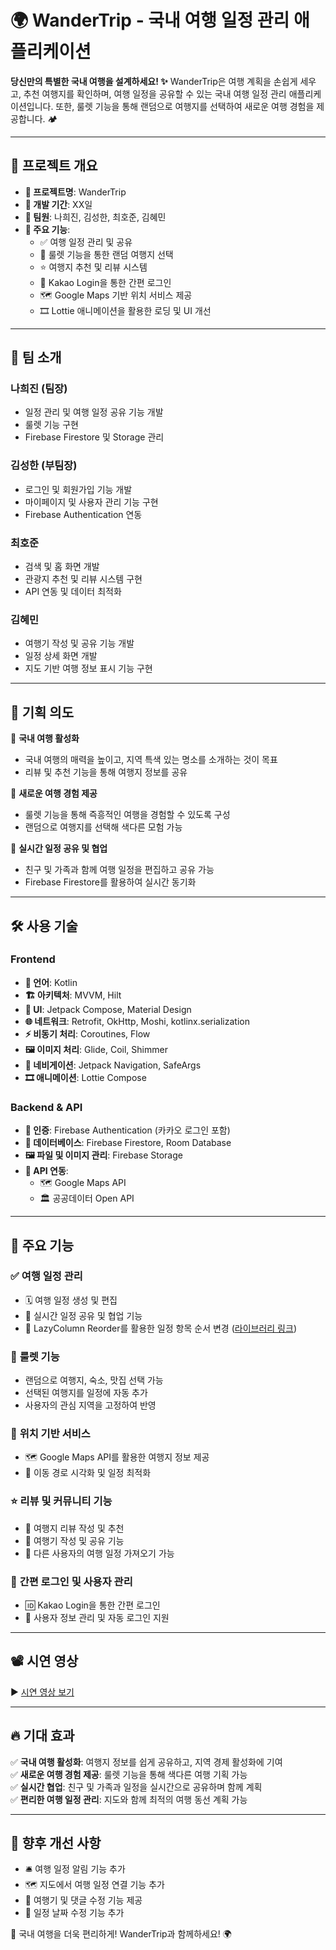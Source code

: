 # 🌍 WanderTrip - 국내 여행 일정 관리 애플리케이션

**당신만의 특별한 국내 여행을 설계하세요! ✨**
WanderTrip은 여행 계획을 손쉽게 세우고, 추천 여행지를 확인하며, 여행 일정을 공유할 수 있는 국내 여행 일정 관리 애플리케이션입니다. 또한, 룰렛 기능을 통해 랜덤으로 여행지를 선택하여 새로운 여행 경험을 제공합니다. 🏕️

---

## 📌 프로젝트 개요
- **📌 프로젝트명**: WanderTrip
- **📅 개발 기간**: XX일
- **👥 팀원**: 나희진, 김성한, 최호준, 김혜민
- **🛫 주요 기능**:
  - ✅ 여행 일정 관리 및 공유
  - 🎡 룰렛 기능을 통한 랜덤 여행지 선택
  - ⭐ 여행지 추천 및 리뷰 시스템
  - 🔑 Kakao Login을 통한 간편 로그인
  - 🗺️ Google Maps 기반 위치 서비스 제공
  - 🎞️ Lottie 애니메이션을 활용한 로딩 및 UI 개선

---

## 👥 팀 소개

### **나희진** (팀장)
- 일정 관리 및 여행 일정 공유 기능 개발
- 룰렛 기능 구현
- Firebase Firestore 및 Storage 관리

### **김성한** (부팀장)
- 로그인 및 회원가입 기능 개발
- 마이페이지 및 사용자 관리 기능 구현
- Firebase Authentication 연동

### **최호준**
- 검색 및 홈 화면 개발
- 관광지 추천 및 리뷰 시스템 구현
- API 연동 및 데이터 최적화

### **김혜민**
- 여행기 작성 및 공유 기능 개발
- 일정 상세 화면 개발
- 지도 기반 여행 정보 표시 기능 구현

---

## 🎯 기획 의도
📌 **국내 여행 활성화**  
- 국내 여행의 매력을 높이고, 지역 특색 있는 명소를 소개하는 것이 목표
- 리뷰 및 추천 기능을 통해 여행지 정보를 공유

📌 **새로운 여행 경험 제공**  
- 룰렛 기능을 통해 즉흥적인 여행을 경험할 수 있도록 구성
- 랜덤으로 여행지를 선택해 색다른 모험 가능

📌 **실시간 일정 공유 및 협업**  
- 친구 및 가족과 함께 여행 일정을 편집하고 공유 가능
- Firebase Firestore를 활용하여 실시간 동기화

---

## 🛠️ 사용 기술

### **Frontend**
- **📝 언어**: Kotlin
- **🏗️ 아키텍처**: MVVM, Hilt
- **🎨 UI**: Jetpack Compose, Material Design
- **🌐 네트워크**: Retrofit, OkHttp, Moshi, kotlinx.serialization
- **⚡ 비동기 처리**: Coroutines, Flow
- **🖼️ 이미지 처리**: Glide, Coil, Shimmer
- **📌 네비게이션**: Jetpack Navigation, SafeArgs
- **🎞️ 애니메이션**: Lottie Compose

### **Backend & API**
- **🔑 인증**: Firebase Authentication (카카오 로그인 포함)
- **📂 데이터베이스**: Firebase Firestore, Room Database
- **🖼️ 파일 및 이미지 관리**: Firebase Storage
- **🔗 API 연동**:
  - 🗺️ Google Maps API
  - 🏛️ 공공데이터 Open API

---

## 📌 주요 기능
### ✅ **여행 일정 관리**
- 🗓️ 여행 일정 생성 및 편집
- 👥 실시간 일정 공유 및 협업 기능
- 🔄 LazyColumn Reorder를 활용한 일정 항목 순서 변경 ([라이브러리 링크](https://github.com/aclassen/ComposeReorderable))

### 🎡 **룰렛 기능**
- 랜덤으로 여행지, 숙소, 맛집 선택 가능
- 선택된 여행지를 일정에 자동 추가
- 사용자의 관심 지역을 고정하여 반영

### 📍 **위치 기반 서비스**
- 🗺️ Google Maps API를 활용한 여행지 정보 제공
- 🚗 이동 경로 시각화 및 일정 최적화

### ⭐ **리뷰 및 커뮤니티 기능**
- 📝 여행지 리뷰 작성 및 추천
- 📸 여행기 작성 및 공유 기능
- 👥 다른 사용자의 여행 일정 가져오기 가능

### 🔑 **간편 로그인 및 사용자 관리**
- 🆔 Kakao Login을 통한 간편 로그인
- 🔐 사용자 정보 관리 및 자동 로그인 지원

---

## 📽️ 시연 영상
▶️ [시연 영상 보기](https://youtu.be/haoWCNh6BZw)

---

## 🔥 기대 효과
✅ **국내 여행 활성화**: 여행지 정보를 쉽게 공유하고, 지역 경제 활성화에 기여  
✅ **새로운 여행 경험 제공**: 룰렛 기능을 통해 색다른 여행 기획 가능  
✅ **실시간 협업**: 친구 및 가족과 일정을 실시간으로 공유하며 함께 계획  
✅ **편리한 여행 일정 관리**: 지도와 함께 최적의 여행 동선 계획 가능  

---

## 📌 향후 개선 사항
- 🛎️ 여행 일정 알림 기능 추가
- 🗺️ 지도에서 여행 일정 연결 기능 추가
- 📝 여행기 및 댓글 수정 기능 제공
- 📅 일정 날짜 수정 기능 추가

🚀 국내 여행을 더욱 편리하게! WanderTrip과 함께하세요! 🌍
